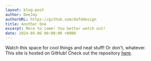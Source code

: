 ```yaml
---
layout: blog-post
author: DeeJay
authorURL: https://github.com/dofddesign
title: Another One
excerpt: More to come! You better watch out!
date: 2024-05-06 00:00:00 +0000
---
```

Watch this space for cool things and neat stuff! Or don't, whatever.
<br>This site is hosted on GitHub! Check out the repository <a href="https://github.com/dofddesign/site" target="_blank"><u>here</u></a>.